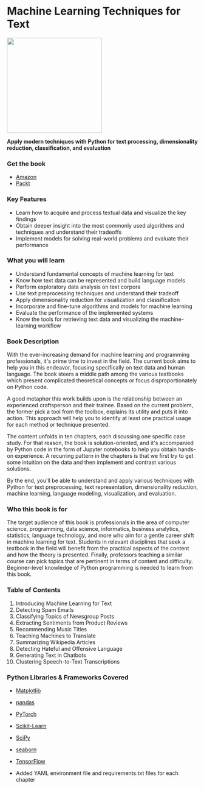 # Machine Learning Techniques for Text


[<img src="images/tmp.png" width="250">](https://www.amazon.com/)


**Apply modern techniques with Python for text processing, dimensionality reduction, classification, and evaluation**

### Get the book

* [Amazon](https://www.amazon.com/)
* [Packt](https://www.packtpub.com/)



### Key Features

- Learn how to acquire and process textual data and visualize the key findings
- Obtain deeper insight into the most commonly used algorithms and techniques and understand their tradeoffs
- Implement models for solving real-world problems and evaluate their performance



### What you will learn

- Understand fundamental concepts of machine learning for text
- Know how text data can be represented and build language models
- Perform exploratory data analysis on text corpora
- Use text preprocessing techniques and understand their tradeoff
- Apply dimensionality reduction for visualization and classification
- Incorporate and fine-tune algorithms and models for machine learning
- Evaluate the performance of the implemented systems 
- Know the tools for retrieving text data and visualizing the machine-learning workflow



### Book Description

With the ever-increasing demand for machine learning and programming professionals, it's prime time to invest in the field. The current book aims to help you in this endeavor, focusing specifically on text data and human language. The book steers a middle path among the various textbooks which present complicated theoretical concepts or focus disproportionately on Python code.

A good metaphor this work builds upon is the relationship between an experienced craftsperson and their trainee. Based on the current problem, the former pick a tool from the toolbox, explains its utility and puts it into action. This approach will help you to identify at least one practical usage for each method or technique presented.

The content unfolds in ten chapters, each discussing one specific case study. For that reason, the book is solution-oriented, and it's accompanied by Python code in the form of Jupyter notebooks to help you obtain hands-on experience. A recurring pattern in the chapters is that we first try to get some intuition on the data and then implement and contrast various solutions.

By the end, you'll be able to understand and apply various techniques with Python for text preprocessing, text representation, dimensionality reduction, machine learning, language modeling, visualization, and evaluation.



### Who this book is for

The target audience of this book is professionals in the area of computer science, programming, data science, informatics, business analytics, statistics, language technology, and more who aim for a gentle career shift in machine learning for text. Students in relevant disciplines that seek a textbook in the field will benefit from the practical aspects of the content and how the theory is presented. Finally, professors teaching a similar course can pick topics that are pertinent in terms of content and difficulty. Beginner-level knowledge of Python programming is needed to learn from this book.



### Table of Contents

1. Introducing Machine Learning for Text
2. Detecting Spam Emails
3. Classifying Topics of Newsgroup Posts
4. Extracting Sentiments from Product Reviews
5. Recommending Music Titles
6. Teaching Machines to Translate
7. Summarizing Wikipedia Articles
8. Detecting Hateful and Offensive Language
9. Generating Text in Chatbots
10. Clustering Speech-to-Text Transcriptions



### Python Libraries & Frameworks Covered

* [Matplotlib](https://matplotlib.org)
* [pandas](https://pandas.pydata.org)
* [PyTorch](https://pytorch.org)
* [Scikit-Learn](https://scikit-learn.org/stable/)
* [SciPy](https://scipy.org)
* [seaborn](https://seaborn.pydata.org)
* [TensorFlow](https://www.tensorflow.org)


* Added YAML environment file and requirements.txt files for each chapter
